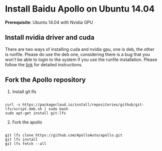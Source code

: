 # Install Baidu Apollo on Ubuntu 14.04
**Prerequisite**: Ubuntu 14.04 with Nvidia GPU

## Install nvidia driver and cuda
There are two ways of installing cuda and nvidia gpu, one is deb, the other is runfile. Please do use the deb one, considering there is a bug that you won't be able to login to the system if you use the runfile installation. Please follow the [link](https://docs.nvidia.com/cuda/cuda-installation-guide-linux/index.html) for detailed instructions.

## Fork the Apollo repository
1. Install git lfs
<pre><code>
curl -s https://packagecloud.io/install/repositories/github/git-lfs/script.deb.sh | sudo bash
sudo apt-get install git-lfs
</code></pre>

2. Fork the apollo
<pre><code>
git lfs clone https://github.com/ApolloAuto/apollo.git
git lfs install
git lfs fetch --all
</code></pre>

